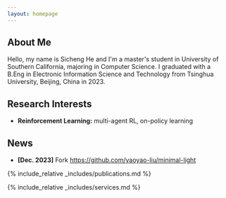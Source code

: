 ```yaml
---
layout: homepage
---
```


## About Me

Hello, my name is Sicheng He and I'm a master's student in University of Southern California, majoring in Computer Science. I graduated with a B.Eng in Electronic Information Science and Technology from Tsinghua University, Beijing, China in 2023.

## Research Interests

- **Reinforcement Learning:** multi-agent RL, on-policy learning

## News

- **[Dec. 2023]** Fork https://github.com/yaoyao-liu/minimal-light

{% include_relative _includes/publications.md %}

{% include_relative _includes/services.md %}

